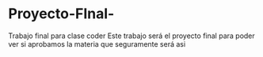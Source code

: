 # Proyecto-FInal-
Trabajo final para clase coder
Este trabajo será el proyecto final para poder ver si aprobamos la materia que seguramente será asi
